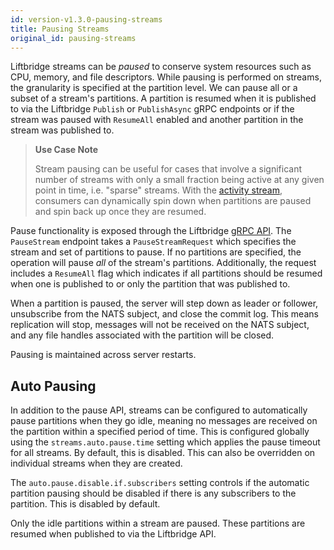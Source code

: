 ```yaml
---
id: version-v1.3.0-pausing-streams
title: Pausing Streams
original_id: pausing-streams
---
```


Liftbridge streams can be *paused* to conserve system resources such as CPU,
memory, and file descriptors. While pausing is performed on streams, the
granularity is specified at the partition level. We can pause all or a subset
of a stream's partitions. A partition is resumed when it is published to via
the Liftbridge `Publish` or `PublishAsync` gRPC endpoints or if the stream was
paused with `ResumeAll` enabled and another partition in the stream was
published to.

> **Use Case Note**
>
> Stream pausing can be useful for cases that involve a significant number of
> streams with only a small fraction being active at any given point in time,
> i.e. "sparse" streams. With the [activity stream](./activity.md), consumers
> can dynamically spin down when partitions are paused and spin back up once
> they are resumed.

Pause functionality is exposed through the Liftbridge [gRPC
API](https://github.com/liftbridge-io/liftbridge-api/blob/master/api.proto).
The `PauseStream` endpoint takes a `PauseStreamRequest` which specifies the
stream and set of partitions to pause. If no partitions are specified, the
operation will pause _all_ of the stream's partitions. Additionally, the
request includes a `ResumeAll` flag which indicates if all partitions should be
resumed when one is published to or only the partition that was published to.

When a partition is paused, the server will step down as leader or follower,
unsubscribe from the NATS subject, and close the commit log. This means
replication will stop, messages will not be received on the NATS subject, and
any file handles associated with the partition will be closed.

Pausing is maintained across server restarts.

## Auto Pausing

In addition to the pause API, streams can be configured to automatically pause
partitions when they go idle, meaning no messages are received on the partition
within a specified period of time. This is configured globally using the
`streams.auto.pause.time` setting which applies the pause timeout for all
streams. By default, this is disabled. This can also be overridden on
individual streams when they are created.

The `auto.pause.disable.if.subscribers` setting controls if the automatic
partition pausing should be disabled if there is any subscribers to the
partition. This is disabled by default.

Only the idle partitions within a stream are paused. These partitions are
resumed when published to via the Liftbridge API.
